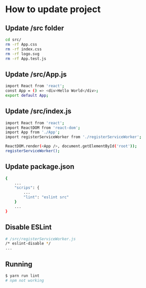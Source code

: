 # How to update project

## Update /src folder

```bash
cd src/
rm -rf App.css
rm -rf index.css
rm -rf logo.svg
rm -rf App.test.js
```

## Update /src/App.js

```bash
import React from 'react';
const App = () => <div>Hello World</div>;
export default App;
```

## Update /src/index.js

```bash
import React from 'react';
import ReactDOM from 'react-dom';
import App from './App';
import registerServiceWorker from './registerServiceWorker';

ReactDOM.render(<App />, document.getElementById('root'));
registerServiceWorker();
```

## Update package.json

```bash
{
    ...
    "scrips": {
        ...
        "lint": "eslint src"
    }
    ...
}
```

## Disable ESLint

```bash
# /src/registerServiceWorker.js
/* eslint-disable */
...
```

## Running

```bash
$ yarn run lint
# npm not working
```
